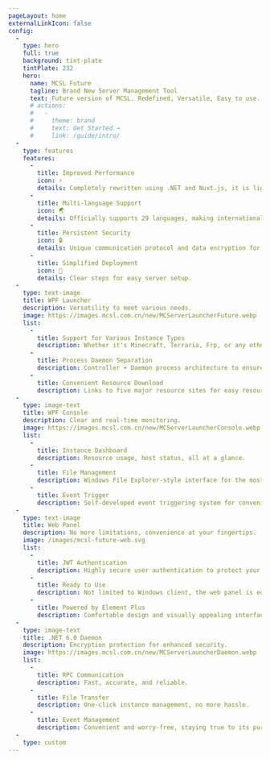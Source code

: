 ```yaml
---
pageLayout: home
externalLinkIcon: false
config:
  -
    type: hero
    full: true
    background: tint-plate
    tintPlate: 232
    hero:
      name: MCSL Future
      tagline: Brand New Server Management Tool
      text: Future version of MCSL. Redefined, Versatile, Easy to use.
      # actions:
      #   -
      #     theme: brand
      #     text: Get Started →
      #     link: /guide/intro/
  -
    type: features
    features:
      -
        title: Improved Performance
        icon: ⚡
        details: Completely rewritten using .NET and Nuxt.js, it is lightweight and runs fast.
      -
        title: Multi-language Support
        icon: 🌏
        details: Officially supports 29 languages, making internationalization effortless.
      -
        title: Persistent Security
        icon: 🔒
        details: Unique communication protocol and data encryption for enhanced security.
      -
        title: Simplified Deployment
        icon: 📝
        details: Clear steps for easy server setup.
  -
    type: text-image
    title: WPF Launcher
    description: Versatility to meet various needs.
    image: https://images.mcsl.com.cn/new/MCServerLauncherFuture.webp
    list:
      -
        title: Support for Various Instance Types
        description: Whether it's Minecraft, Terraria, Frp, or any other type, it's all covered.
      -
        title: Process Daemon Separation
        description: Controller + Daemon process architecture to ensure instance safety.
      -
        title: Convenient Resource Download
        description: Links to five major resource sites for easy resource downloading (currently only supports Minecraft).
  -
    type: image-text
    title: WPF Console
    description: Clear and real-time monitoring.
    image: https://images.mcsl.com.cn/new/MCServerLauncherConsole.webp
    list:
      -
        title: Instance Dashboard
        description: Resource usage, host status, all at a glance.
      -
        title: File Management
        description: Windows File Explorer-style interface for the most intuitive experience.
      -
        title: Event Trigger
        description: Self-developed event triggering system for convenience.
  -
    type: text-image
    title: Web Panel
    description: No more limitations, convenience at your fingertips.
    image: /images/mcsl-future-web.svg
    list:
      -
        title: JWT Authentication
        description: Highly secure user authentication to protect your data.
      -
        title: Ready to Use
        description: Not limited to Windows client, the web panel is equally stunning.
      -
        title: Powered by Element Plus
        description: Comfortable design and visually appealing interface.
  -
    type: image-text
    title: .NET 6.0 Daemon
    description: Encryption protection for enhanced security.
    image: https://images.mcsl.com.cn/new/MCServerLauncherDaemon.webp
    list:
      -
        title: RPC Communication
        description: Fast, accurate, and reliable.
      -
        title: File Transfer
        description: One-click instance management, no more hassle.
      -
        title: Event Management
        description: Convenient and worry-free, staying true to its purpose.
  -
    type: custom
---
```

<CardGrid>
  <RepoCard repo="MCSLTeam/MCServerLauncher-Future" />
  <RepoCard repo="MCSLTeam/MCServerLauncher-Future-Web" />
</CardGrid>